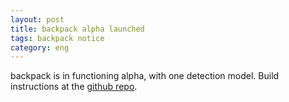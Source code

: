```yaml
---
layout: post
title: backpack alpha launched
tags: backpack notice
category: eng
---
```


backpack is in functioning alpha, with one detection model. Build instructions at the [github repo](https://github.com/teampizza/backpack).
